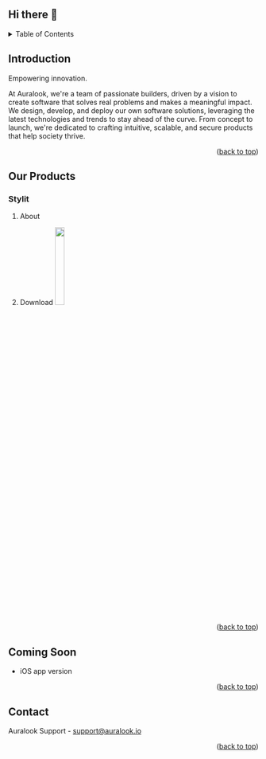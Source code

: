 ## Hi there 👋

<details>
  <summary>Table of Contents</summary>
  <ol>
    <li><a href="#introduction">Introduction</a></li>
    <li>
      <a href="#our-products">Our Products</a>
      <ul>
        <li><a href="#stylit">Stylit</a></li>
      </ul>
    </li>
    <li><a href="#coming-soon">Coming Soon</a></li>
    <li><a href="#contact">Contact</a></li>
  </ol>
</details>


## Introduction

Empowering innovation.

At Auralook, we're a team of passionate builders, driven by a vision to create software that solves real problems and makes a meaningful impact. We design, develop, and deploy our own software solutions, leveraging the latest technologies and trends to stay ahead of the curve. From concept to launch, we're dedicated to crafting intuitive, scalable, and secure products that help society thrive.

<p align="right">(<a href="#readme-top">back to top</a>)</p>


## Our Products

### Stylit

1. About

2. Download
   [<img src="https://github.com/user-attachments/assets/d1355bf2-3ccc-43e1-8b33-d47e4c2020cb" width="20%">](https://play.google.com/store/apps/details?id=com.auralook.stylit)

<p align="right">(<a href="#readme-top">back to top</a>)</p>

## Coming Soon

* iOS app version

<p align="right">(<a href="#readme-top">back to top</a>)</p>


## Contact

Auralook Support - support@auralook.io

<p align="right">(<a href="#readme-top">back to top</a>)</p>


